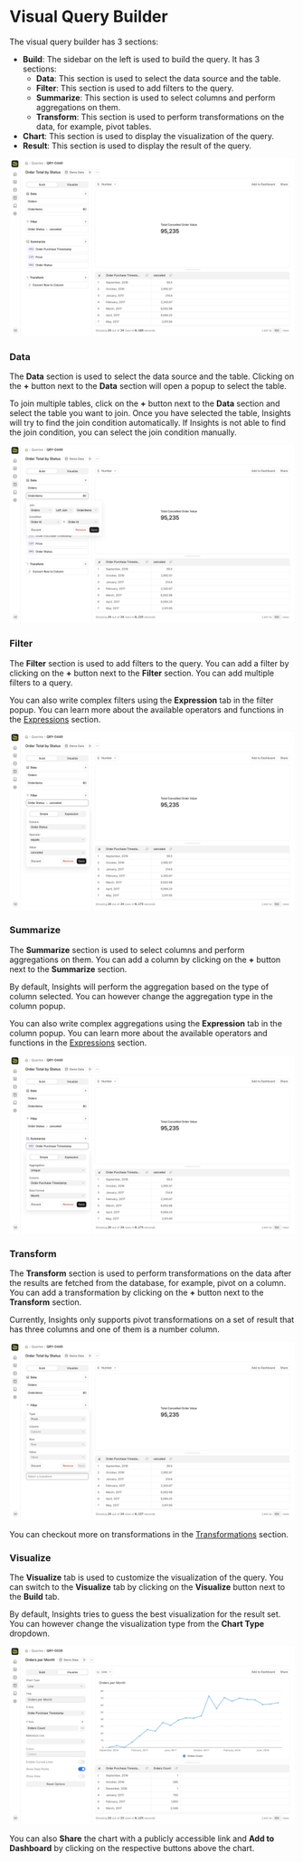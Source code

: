 # Visual Query Builder

The visual query builder has 3 sections:
- **Build**: The sidebar on the left is used to build the query. It has 3 sections:
  - **Data**: This section is used to select the data source and the table.
  - **Filter**: This section is used to add filters to the query.
  - **Summarize**: This section is used to select columns and perform aggregations on them.
  - **Transform**: This section is used to perform transformations on the data, for example, pivot tables.
- **Chart**: This section is used to display the visualization of the query.
- **Result**: This section is used to display the result of the query.

![Visual Query Builder](./images/visual-query-builder.png)

### Data

The **Data** section is used to select the data source and the table. Clicking on the **+** button next to the **Data** section will open a popup to select the table.

To join multiple tables, click on the **+** button next to the **Data** section and select the table you want to join. Once you have selected the table, Insights will try to find the join condition automatically. If Insights is not able to find the join condition, you can select the join condition manually.

![Join Table Popup](./images/join-table-popup.png)

### Filter

The **Filter** section is used to add filters to the query. You can add a filter by clicking on the **+** button next to the **Filter** section. You can add multiple filters to a query.

You can also write complex filters using the **Expression** tab in the filter popup. You can learn more about the available operators and functions in the [Expressions](#expressions) section.

![Filter Popup](./images/filter-popup.png)

### Summarize

The **Summarize** section is used to select columns and perform aggregations on them. You can add a column by clicking on the **+** button next to the **Summarize** section.

By default, Insights will perform the aggregation based on the type of column selected. You can however change the aggregation type in the column popup.

You can also write complex aggregations using the **Expression** tab in the column popup. You can learn more about the available operators and functions in the [Expressions](#expressions) section.

![Summarize Popup](./images/summarize-popup.png)

### Transform

The **Transform** section is used to perform transformations on the data after the results are fetched from the database, for example, pivot on a column. You can add a transformation by clicking on the **+** button next to the **Transform** section.

Currently, Insights only supports pivot transformations on a set of result that has three columns and one of them is a number column.

![Transform Popup](./images/transform-popup.png)

You can checkout more on transformations in the [Transformations](#transformations) section.

### Visualize

The **Visualize** tab is used to customize the visualization of the query. You can switch to the **Visualize** tab by clicking on the **Visualize** button next to the **Build** tab.

By default, Insights tries to guess the best visualization for the result set. You can however change the visualization type from the **Chart Type** dropdown.

![Chart Options](../getting-started/images/chart-options.png)

You can also **Share** the chart with a publicly accessible link and **Add to Dashboard** by clicking on the respective buttons above the chart.

